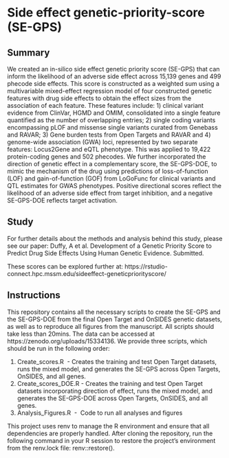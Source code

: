# Side effect genetic-priority-score (SE-GPS)

<h2>Summary</h2>
<p>We created an in-silico side effect genetic priority score (SE-GPS) that can inform the likelihood of an adverse side effect across 15,139 genes and 499 phecode side effects. This score is constructed as a weighted sum using a multivariable mixed-effect regression model of four constructed genetic features with drug side effects to obtain the effect sizes from the association of each feature. These features include: 1) clinical variant evidence from ClinVar, HGMD and OMIM, consolidated into a single feature quantified as the number of overlapping entries; 2) single coding variants encompassing pLOF and missense single variants curated from Genebass and RAVAR; 3) Gene burden tests from Open Targets and RAVAR and 4) genome-wide association (GWA) loci, represented by two separate features: Locus2Gene and eQTL phenotype. This was applied to 19,422 protein-coding genes and 502 phecodes. We further incorporated the direction of genetic effect in a complementary score, the SE-GPS-DOE, to mimic the mechanism of the drug using predictions of loss-of-function (LOF) and gain-of-function (GOF) from LoGoFunc for clinical variants and QTL estimates for GWAS phenotypes. Positive directional scores reflect the likelihood of an adverse side effect from target inhibition, and a negative SE-GPS-DOE reflects target activation.</p>

<h2>Study</h2>
<p>For further details about the methods and analysis behind this study, please see our paper: Duffy, A et al. Development of a Genetic Priority Score to Predict Drug Side Effects Using Human Genetic Evidence. Submitted.</p>
These scores can be explored further at: https://rstudio-connect.hpc.mssm.edu/sideeffect-geneticpriorityscore/

<h2>Instructions</h2>
This repository contains all the necessary scripts to create the SE-GPS and the SE-GPS-DOE from the final Open Target and OnSIDES genetic datasets, as well as to reproduce all figures from the manuscript. All scripts should take less than 20mins. The data can be accessed at https://zenodo.org/uploads/15334136. We provide three scripts, which should be run in the following order:

<b></b>
1. Create_scores.R  - Creates the training and test Open Target datasets, runs the mixed model, and generates the SE-GPS across Open Targets, OnSIDES, and all genes.
2. Create_scores_DOE.R - Creates the training and test Open Target datasets incorporating direction of effect, runs the mixed model, and generates the SE-GPS-DOE across Open Targets, OnSIDES, and all genes.
3. Analysis_Figures.R  -  Code to run all analyses and figures  

This project uses renv to manage the R environment and ensure that all dependencies are properly handled. After cloning the repository, run the following command in your R session to restore the project’s environment from the renv.lock file: renv::restore().
